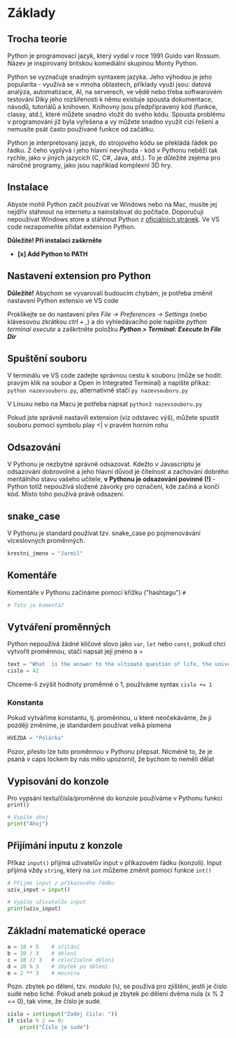 # Základy

## Trocha teorie

Python je programovací jazyk, který vydal v roce 1991 Guido van Rossum. Název je inspirovaný britskou komediální skupinou Monty Python.

Python se vyznačuje snadným syntaxem jazyka. Jeho výhodou je jeho popularita - využívá se v mnoha oblastech, příklady využí jsou: datová analýza, automatizace, AI, na serverech, ve vědě nebo třeba softwarovém testování
Díky jeho rozšířenosti k němu existuje spousta dokumentace, návodů, tutoriálů a knihoven.
Knihovny jsou předpřipravený kód (funkce, classy, atd.), které můžete snadno vložit do svého kódu. Spousta problému v programování již byla vyřešena a vy můžete snadno využít cizí řešení a nemusíte psát často používané funkce od začátku.

Python je interpretovaný jazyk, do strojového kódu se překládá řádek po řádku. Z čeho vyplývá i jeho hlavní nevýhoda - kód v Pythonu neběží tak rychle, jako v jiných jazycích (C, C#, Java, atd.). To je důležité zejéma pro náročné programy, jako jsou například komplexní 3D hry.

## Instalace

Abyste mohli Python začít používat ve Windows nebo na Mac, musíte jej nejdřív stáhnout na internetu a nainstalovat do počítače. Doporučuji nepoužívat Windows store a stáhnout Python z [oficiálních stránek](https://www.python.org/downloads/). Ve VS code nezapomeňte přidat extension Python.

**Důležité! Při instalaci zaškrněte**

-   **[x] Add Python to PATH**

## Nastavení extension pro Python

**Důležité!** Abychom se vyvarovali budoucím chybám, je potřeba změnit nastavení Python extensio ve VS code

Proklikejte se do nastavení přes _File -> Preferences -> Settings_ (nebo klávesovou zkrátkou _ctrl + ,_) a do vyhledávacího pole napište _python terminal execute_ a zaškrtněte položku **_Python > Terminal: Execute In File Dir_**

## Spuštění souboru

V terminálu ve VS code zadejte správnou cestu k souboru (může se hodit: pravým klik na soubor a Open in Integrated Terminal) a napište příkaz: `python nazevsouboru.py`, alternativně stačí `py nazevsouboru.py`

V Linuxu nebo na Macu je potřeba napsat `python3 nazevsouboru.py`

Pokud jste správně nastavili extension (viz odstavec výš), můžete spustit souboru pomocí symbolu play <| v pravém horním rohu

## Odsazování

V Pythonu je nezbytné správně odsazovat. Kdežto v Javascriptu je odsazování dobrovolné a jeho hlavní důvod je čitelnost a zachování dobrého mentálního stavu vašeho učitele, **v Pythonu je odsazování povinné (!)** - Python totiž nepoužívá složené závorky pro označení, kde začíná a končí kód. Místo toho používá právě odsazení.

## snake_case

V Pythonu je standard používat tzv. snake_case po pojmenovávání víceslovných proměnných.

```python
krestni_jmeno = "Jarmil"
```

## Komentáře

Komentáře v Pythonu začínáme pomocí křížku ("hashtagu") `#`

```python
# Toto je komentář
```

## Vytváření proměnných

Python nepoužívá žádné klíčové slovo jako `var`, `let` nebo `const`, pokud chci vytvořit proměnnou, stačí napsat její jméno a =

```python
text = "What  is the answer to the ultimate question of life, the universe, and everything"
cislo = 42
```

Chceme-li zvýšit hodnoty proměnné o 1, používáme syntax `cislo += 1`

### Konstanta

Pokud vytváříme konstantu, tj. proměnnou, u které neočekáváme, že ji později změníme, je standardem používat velká písmena

```python
HVEZDA = "Polárka"
```

Pozor, přesto lze tuto proměnnou v Pythonu přepsat. Nicméně to, že je psaná v caps lockem by nás mělo upozornit, že bychom to neměli dělat

## Vypisování do konzole

Pro vypsání textu/čísla/proměnné do konzole používáme v Pythonu funkci `print()`

```python
# Vypíše ahoj
print("Ahoj")
```

## Přijímání inputu z konzole

Příkaz `input()` přijímá uživatelův input v příkazovém řádku (konzoli). Input přijímá vždy `string`, který na `int` můžeme změnit pomocí funkce `int()`

```python
# Přijme input z příkazového řádku
uziv_input = input()

# Vypíše uživatelův input
print(uziv_input)

```

## Základní matematické operace

```python
a = 10 + 5    # sčítání
b = 10 / 3    # dělení
c = 10 // 3   # celočíselné dělení
d = 10 % 3    # zbytek po dělení
e = 2 ** 3    # mocnina
```

Pozn. zbytek po dělení, tzv. _modulo_ (`%`), se používá pro zjištění, jestli je číslo sudé nebo liché. Pokud aneb pokud je zbytek po dělení dvěma nula (x % 2 == 0), tak víme, že číslo je sudé.

```python
cislo = int(input("Zadej číslo: "))
if cislo % 2 == 0:
    print("Číslo je sudé")
```
